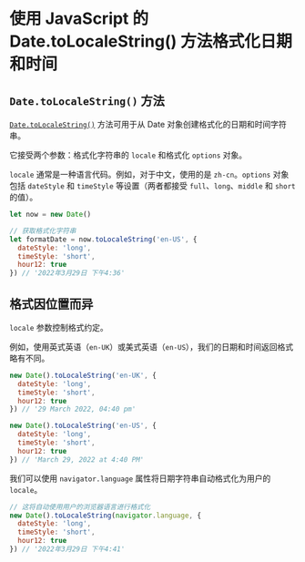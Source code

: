 # 使用 JavaScript 的 Date.toLocaleString() 方法格式化日期和时间

## `Date.toLocaleString()` 方法

[`Date.toLocaleString()`](https://developer.mozilla.org/en-US/docs/Web/JavaScript/Reference/Global_Objects/Date/toLocaleString) 方法可用于从 Date 对象创建格式化的日期和时间字符串。

它接受两个参数：格式化字符串的 `locale` 和格式化 `options` 对象。

`locale` 通常是一种语言代码。例如，对于中文，使用的是 `zh-cn`。`options` 对象包括 `dateStyle` 和 `timeStyle` 等设置（两者都接受 `full`、`long`、`middle` 和 `short` 的值）。

```js
let now = new Date()

// 获取格式化字符串
let formatDate = now.toLocaleString('en-US', {
  dateStyle: 'long',
  timeStyle: 'short',
  hour12: true
}) // '2022年3月29日 下午4:36'
```

## 格式因位置而异

`locale` 参数控制格式约定。

例如，使用英式英语（`en-UK`）或美式英语（`en-US`），我们的日期和时间返回格式略有不同。

```js
new Date().toLocaleString('en-UK', {
  dateStyle: 'long',
  timeStyle: 'short',
  hour12: true
}) // '29 March 2022, 04:40 pm'

new Date().toLocaleString('en-US', {
  dateStyle: 'long',
  timeStyle: 'short',
  hour12: true
}) // 'March 29, 2022 at 4:40 PM'
```

我们可以使用 `navigator.language` 属性将日期字符串自动格式化为用户的 `locale`。

```js
// 这将自动使用用户的浏览器语言进行格式化
new Date().toLocaleString(navigator.language, {
  dateStyle: 'long',
  timeStyle: 'short',
  hour12: true
}) // '2022年3月29日 下午4:41'
```
